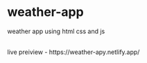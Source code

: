 # weather-app
weather app using html css and js

<br>
live preiview - https://weather-apy.netlify.app/
